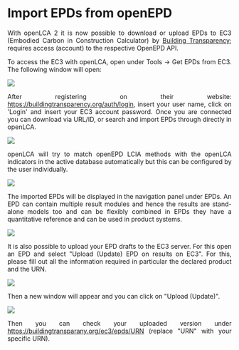 # Import EPDs from openEPD

<div style='text-align: justify;'>

With openLCA 2 it is now possible to download or upload EPDs to EC3 (Embodied Carbon in Construction Calculator) 
by [Building Transparency](<https://www.buildingtransparency.org/>); requires access (account) to the respective OpenEPD API.

To access the EC3 with openLCA, open under Tools &#8594; Get EPDs from EC3. The following window will open:

![](../media/ec3_login.png)  

After registering on their website: https://buildingtransparency.org/auth/login, insert your user name, click on 'Login' and insert your EC3 account password. Once you are connected you can download via URL/ID, or search and import EPDs through directly in openLCA.

![](../media/ec3_result.png)   

openLCA will try to match openEPD LCIA methods with the openLCA indicators in the active database automatically but this can be configured by the user individually.
 
![](../media/ec3_import.png)  

The imported EPDs will be displayed in the navigation panel under EPDs. An EPD can contain multiple result modules and hence the results are stand-alone models too and can be flexibly combined in EPDs they have a quantitative reference and can be used in product systems.

![](../media/ec3_navi.png) 

It is also possible to upload your EPD drafts to the EC3 server. For this open an EPD and select "Upload (Update) EPD on results on EC3". For this, please fill out all the information required in particular the declared product and the URN.

![](../media/ec3_upload.png) 

Then a new window will appear and you can click on "Upload (Update)".

![](../media/ec3_upload2.png) 

Then you can check your uploaded version under https://buildingtransparany.org/ec3/epds/URN (replace "URN" with your specific URN).

</div>



